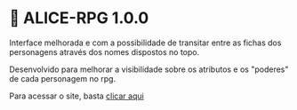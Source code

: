 # 🎲 ALICE-RPG 1.0.0

Interface melhorada e com a possibilidade de transitar entre as fichas dos personagens através dos nomes dispostos no topo.

Desenvolvido para melhorar a visibilidade sobre os atributos e os "poderes" de cada personagem no rpg.

Para acessar o site, basta [clicar aqui](https://alice-rpg.netlify.app/)
